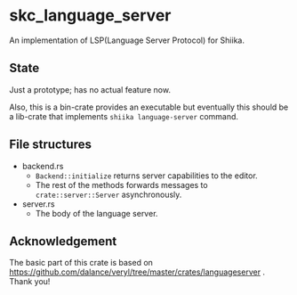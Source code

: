 # skc_language_server

An implementation of LSP(Language Server Protocol) for Shiika.

## State

Just a prototype; has no actual feature now.

Also, this is a bin-crate provides an executable but eventually this
should be a lib-crate that implements `shiika language-server` command.

## File structures

- backend.rs
  - `Backend::initialize` returns server capabilities to the editor.
  - The rest of the methods forwards messages to `crate::server::Server` asynchronously.
- server.rs
  - The body of the language server.

## Acknowledgement

The basic part of this crate is based on https://github.com/dalance/veryl/tree/master/crates/languageserver . Thank you!
